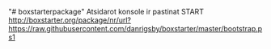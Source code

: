 "# boxstarterpackage" 
Atsidarot konsole ir pastinat
START http://boxstarter.org/package/nr/url?https://raw.githubusercontent.com/danrigsby/boxstarter/master/bootstrap.ps1
